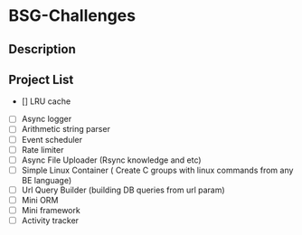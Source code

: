 # BSG-Challenges

## Description

## Project List 
- [] LRU cache
- [ ] Async logger
- [ ] Arithmetic string parser
- [ ] Event scheduler
- [ ] Rate limiter
- [ ] Async File Uploader (Rsync knowledge and etc)
- [ ] Simple Linux Container ( Create C groups with linux commands from any BE language)
- [ ] Url Query Builder (building DB queries from url param)
- [ ] Mini ORM
- [ ] Mini framework
- [ ] Activity tracker
